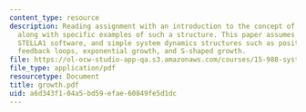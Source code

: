 ```yaml
---
content_type: resource
description: Reading assignment with an introduction to the concept of generic structures,
  along with specific examples of such a structure. This paper assumes knowledge of
  STELLA1 software, and simple system dynamics structures such as positive and negative
  feedback loops, exponential growth, and S-shaped growth.
file: https://ol-ocw-studio-app-qa.s3.amazonaws.com/courses/15-988-system-dynamics-self-study-fall-1998-spring-1999/a6d343f104a5bd59efae60849fe5d1dc_growth.pdf
file_type: application/pdf
resourcetype: Document
title: growth.pdf
uid: a6d343f1-04a5-bd59-efae-60849fe5d1dc
---
```

